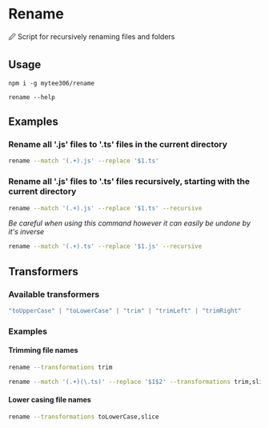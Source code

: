# Rename

🖉 Script for recursively renaming files and folders 

## Usage

`npm i -g mytee306/rename`

`rename --help`

## Examples

### Rename all '.js' files to '.ts' files in the current directory

```sh
rename --match '(.+).js' --replace '$1.ts'
```

### Rename all '.js' files to '.ts' files recursively, starting with the current directory

```sh
rename --match '(.+).js' --replace '$1.ts' --recursive
```

*Be careful when using this command however it can easily be undone by it's inverse*

```sh
rename --match '(.+).ts' --replace '$1.js' --recursive
```
## Transformers

### Available transformers

```ts
"toUpperCase" | "toLowerCase" | "trim" | "trimLeft" | "trimRight"
```

### Examples

#### Trimming file names

```sh
rename --transformations trim
```

```sh
rename --match '(.+)(\.ts)' --replace '$1$2' --transformations trim,slice
```

#### Lower casing file names

```sh
rename --transformations toLowerCase,slice
```
